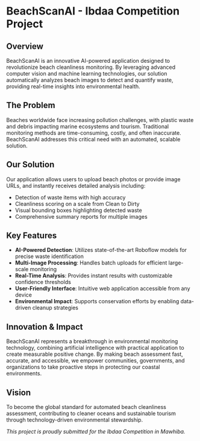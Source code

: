 # BeachScanAI - Ibdaa Competition Project

## Overview
BeachScanAI is an innovative AI-powered application designed to revolutionize beach cleanliness monitoring. By leveraging advanced computer vision and machine learning technologies, our solution automatically analyzes beach images to detect and quantify waste, providing real-time insights into environmental health.

## The Problem
Beaches worldwide face increasing pollution challenges, with plastic waste and debris impacting marine ecosystems and tourism. Traditional monitoring methods are time-consuming, costly, and often inaccurate. BeachScanAI addresses this critical need with an automated, scalable solution.

## Our Solution
Our application allows users to upload beach photos or provide image URLs, and instantly receives detailed analysis including:
- Detection of waste items with high accuracy
- Cleanliness scoring on a scale from Clean to Dirty
- Visual bounding boxes highlighting detected waste
- Comprehensive summary reports for multiple images

## Key Features
- **AI-Powered Detection**: Utilizes state-of-the-art Roboflow models for precise waste identification
- **Multi-Image Processing**: Handles batch uploads for efficient large-scale monitoring
- **Real-Time Analysis**: Provides instant results with customizable confidence thresholds
- **User-Friendly Interface**: Intuitive web application accessible from any device
- **Environmental Impact**: Supports conservation efforts by enabling data-driven cleanup strategies

## Innovation & Impact
BeachScanAI represents a breakthrough in environmental monitoring technology, combining artificial intelligence with practical application to create measurable positive change. By making beach assessment fast, accurate, and accessible, we empower communities, governments, and organizations to take proactive steps in protecting our coastal environments.

## Vision
To become the global standard for automated beach cleanliness assessment, contributing to cleaner oceans and sustainable tourism through technology-driven environmental stewardship.

*This project is proudly submitted for the Ibdaa Competition in Mawhiba.*